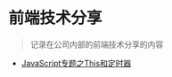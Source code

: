 # 前端技术分享

> 记录在公司内部的前端技术分享的内容

- [JavaScript专题之This和定时器](/articles/Share/JavaScript专题之This和定时器.html)
